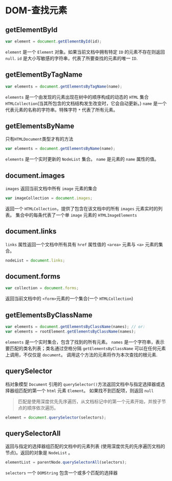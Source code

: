 # DOM-查找元素

## getElementById

```js
var element = document.getElementById(id);
```

`element` 是一个 `Element` 对象。如果当前文档中拥有特定 `ID` 的元素不存在则返回 `null`.
`id` 是大小写敏感的字符串，代表了所要查找的元素的唯一 `ID`.

## getElementByTagName

```js
var elements = document.getElementsByTagName(name);
```

`elements` 是一个由发现的元素出现在树中的顺序构成的动态的 `HTML` 集合 `HTMLCollection`(当其所包含的文档结构发生改变时，它会自动更新。)
`name` 是一个代表元素的名称的字符串。特殊字符 `*` 代表了所有元素。

## getElementsByName

只有`HTMLDocument`类型才有的方法

```js
var elements = document.getElementsByName(name);
```

`elements` 是一个实时更新的 `NodeList` 集合。
`name` 是元素的 `name` 属性的值。

## document.images

`images` 返回当前文档中所有 `image` 元素的集合

```js
var imageCollection = document.images;
```

返回一个 `HTMLCollection`，提供了包含在该文档中的所有 `images` 元素实时的列表。
集合中的每条代表了一个单 `image` 元素的 `HTMLImageElements`

## document.links

`links` 属性返回一个文档中所有具有 `href` 属性值的 `<area>` 元素与 `<a>` 元素的集合。

```js
nodeList = document.links;
```

## document.forms

```js
var collection = document.forms;
```

返回当前文档中的 `<form>`元素的一个集合(一个 `HTMLCollection`)

## getElementsByClassName

```js
var elements = document.getElementsByClassName(names); // or:
var elements = rootElement.getElementsByClassName(names);
```

`elements` 是一个实时集合，包含了找到的所有元素。
`names` 是一个字符串，表示要匹配的类名列表；类名通过空格分隔
`getElementsByClassName` 可以在任何元素上调用，不仅仅是 `document`。 调用这个方法的元素将作为本次查找的根元素.

## querySelector

档对象模型 `Document` 引用的 `querySelector()`方法返回文档中与指定选择器或选择器组匹配的第一个 `html` 元素 `Element`。 如果找不到匹配项，则返回 `null`

> 匹配是使用深度优先先序遍历，从文档标记中的第一个元素开始，并按子节点的顺序依次遍历。

```js
element = document.querySelector(selectors);
```

## querySelectorAll

返回与指定的选择器组匹配的文档中的元素列表 (使用深度优先的先序遍历文档的节点)。返回的对象是 `NodeList` 。

```js
elementList = parentNode.querySelectorAll(selectors);
```

`selectors` 一个 `DOMString` 包含一个或多个匹配的选择器
